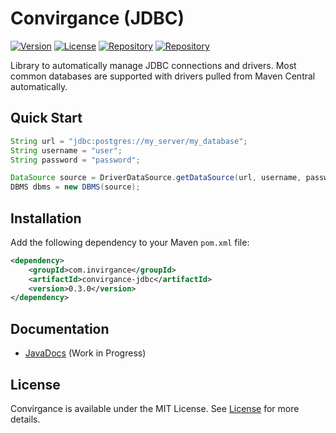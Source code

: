 # Convirgance (JDBC)

<a href="https://central.sonatype.com/artifact/com.invirgance/convirgance-jdbc/versions">![Version](https://img.shields.io/badge/Version-pre&dash;release-blue)</a> <a href="https://github.com/InvirganceOpenSource/convirgance-jdbc?tab=MIT-1-ov-file">![License](https://img.shields.io/badge/License-MIT-green)</a> <a href="#">![Repository](https://img.shields.io/badge/Platform-Java-gold)</a> <a href="https://central.sonatype.com/artifact/com.invirgance/convirgance-jdbc">![Repository](https://img.shields.io/badge/Repository-Maven_Central-red)</a>

Library to automatically manage JDBC connections and drivers. Most common databases are supported with drivers pulled from Maven Central automatically.

## Quick Start

```java
String url = "jdbc:postgres://my_server/my_database";
String username = "user";
String password = "password";

DataSource source = DriverDataSource.getDataSource(url, username, password);
DBMS dbms = new DBMS(source);
```

## Installation

Add the following dependency to your Maven `pom.xml` file:

```xml
<dependency>
    <groupId>com.invirgance</groupId>
    <artifactId>convirgance-jdbc</artifactId>
    <version>0.3.0</version>
</dependency>
```

## Documentation

- [JavaDocs](https://docs.invirgance.com/javadocs/convirgance-jdbc/) (Work in Progress)


## License

Convirgance is available under the MIT License. See [License](LICENSE.md) for more details.
